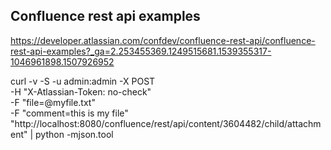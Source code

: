 ## Confluence rest api examples

https://developer.atlassian.com/confdev/confluence-rest-api/confluence-rest-api-examples?_ga=2.253455369.1249515681.1539355317-1046961898.1507926952

curl -v -S -u admin:admin -X POST \
  -H "X-Atlassian-Token: no-check" \
  -F "file=@myfile.txt" \
  -F "comment=this is my file" \
  "http://localhost:8080/confluence/rest/api/content/3604482/child/attachment" | python -mjson.tool